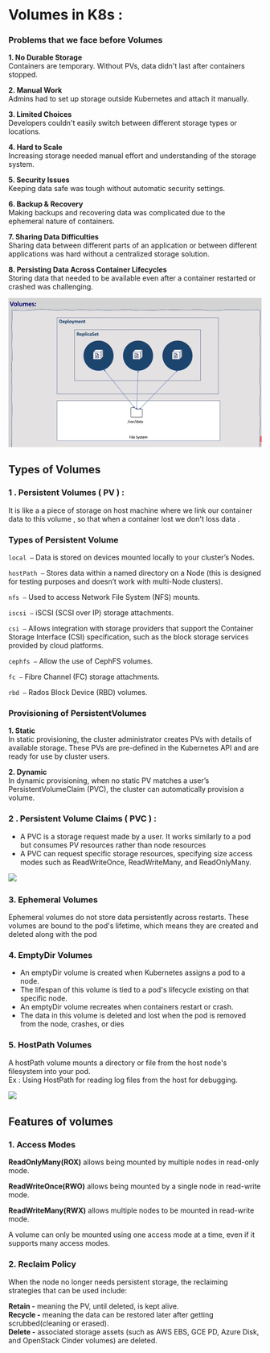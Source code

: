 # Volumes in K8s : 
### Problems that we face before Volumes 
__1. No Durable Storage__  
Containers are temporary. Without PVs, data didn't last after containers stopped.  


__2. Manual Work__  
Admins had to set up storage outside Kubernetes and attach it manually.  

__3. Limited Choices__  
Developers couldn't easily switch between different storage types or locations.    

__4. Hard to Scale__  
Increasing storage needed manual effort and understanding of the storage system.   

__5. Security Issues__  
Keeping data safe was tough without automatic security settings.   

__6. Backup & Recovery__  
Making backups and recovering data was complicated due to the ephemeral nature of containers.  

__7. Sharing Data Difficulties__  
Sharing data between different parts of an application or between different applications was hard without a centralized storage solution.  

__8. Persisting Data Across Container Lifecycles__  
Storing data that needed to be available even after a container restarted or crashed was challenging.  

![](/images/volumes.png)  


## Types of Volumes
### 1 . Persistent Volumes ( PV ) :  
 It is like a a piece of storage on host machine where we link our container data to  this volume , so that when a container lost we don't loss data .   
 ###  Types of Persistent Volume


`local –` Data is stored on devices mounted locally to your cluster’s Nodes.  

`hostPath –`  Stores data within a named directory on a Node (this is designed for testing purposes and doesn’t work with multi-Node clusters).  

`nfs –` Used to access Network File System (NFS) mounts.  

`iscsi –` iSCSI (SCSI over IP) storage attachments.  

`csi –` Allows integration with storage providers that support the Container Storage Interface (CSI) specification, such as the block storage services provided by cloud platforms.  

`cephfs –` Allow the use of CephFS volumes.  

`fc –` Fibre Channel (FC) storage attachments.  

`rbd –` Rados Block Device (RBD) volumes.  

### Provisioning of PersistentVolumes

__1. Static__  
In static provisioning, the cluster administrator creates PVs with details of available storage. These PVs are pre-defined in the Kubernetes API and are ready for use by cluster users.

__2. Dynamic__  
In dynamic provisioning, when no static PV matches a user’s PersistentVolumeClaim (PVC), the cluster can automatically provision a volume. 

 ### 2 . Persistent Volume Claims ( PVC ) : 
 - A PVC is a storage request made by a user. It works similarly to a pod but consumes PV resources rather than node resources  
 -  A PVC can request specific storage resources, specifying size access modes such as ReadWriteOnce, ReadWriteMany, and ReadOnlyMany.


 ![](https://miro.medium.com/v2/resize:fit:877/1*hYuhPT326a55b4Vf7LkJJQ.png)  

 ### 3. Ephemeral Volumes  
Ephemeral volumes do not store data persistently across restarts. These volumes are bound to the pod's lifetime, which means they are created and deleted along with the pod  

### 4. EmptyDir Volumes  
- An emptyDir volume is created when Kubernetes assigns a pod to a node.   
- The lifespan of this volume is tied to a pod's lifecycle existing on that specific node.  
-  An emptyDir volume recreates when containers restart or crash.  
-  The data in this volume is deleted and lost when the pod is removed from the node, crashes, or dies  
  

### 5. HostPath Volumes  
A hostPath volume mounts a directory or file from the host node's filesystem into your pod.  
Ex : Using HostPath for reading log files from the host for debugging.  

![](https://miro.medium.com/v2/resize:fit:799/1*34_SfcEcC9guWzfQkEtbpQ.png)  

## Features of volumes

### 1. Access Modes
__ReadOnlyMany(ROX)__ allows being mounted by multiple nodes in read-only mode.  

__ReadWriteOnce(RWO)__ allows being mounted by a single node in read-write mode.  

__ReadWriteMany(RWX)__ allows multiple nodes to be mounted in read-write mode.  

A volume can only be mounted using one access mode at a time, even if it supports many access modes.


### 2. Reclaim Policy
When the node no longer needs persistent storage, the reclaiming strategies that can be used include:

__Retain -__ meaning the PV, until deleted, is kept alive.  
__Recycle -__ meaning the data can be restored later after getting scrubbed(cleaning or erased).  
__Delete -__ associated storage assets (such as AWS EBS, GCE PD, Azure Disk, and OpenStack Cinder volumes) are deleted.   



